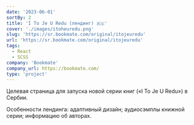 ```yaml
---
date: '2023-06-01'
sortBy: 2
title: 'I To Je U Redu (лендинг) 🇷🇸'
cover: './images/itoheuredu.png'
slug: 'https://sr.bookmate.com/original/itojeuredu'
url: 'https://sr.bookmate.com/original/itojeuredu'
tags: 
  - React
  - SCSS
company: 'Bookmate'
company_url: https://bookmate.com/
type: 'project'
---
```


Целевая страница для запуска новой серии книг («I To Je U Redu») в Сербии.

Особенности лендинга: адаптивный дизайн; аудиосэмплы книжной серии; информацию об авторах.
